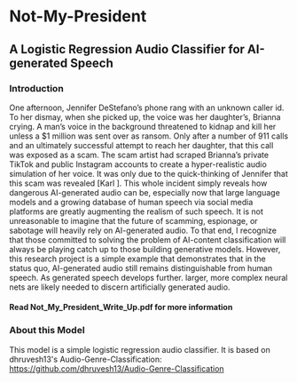 # Not-My-President
## A Logistic Regression Audio Classifier for AI-generated Speech

### Introduction

  One afternoon, Jennifer DeStefano’s phone rang with an unknown caller id. To her dismay, when she
picked up, the voice was her daughter’s, Brianna crying. A man’s voice in the background threatened
to kidnap and kill her unless a $1 million was sent over as ransom. Only after a number of 911 calls
and an ultimately successful attempt to reach her daughter, that this call was exposed as a scam.
The scam artist had scraped Brianna’s private TikTok and public Instagram accounts to create a
hyper-realistic audio simulation of her voice. It was only due to the quick-thinking of Jennifer that
this scam was revealed [Karl ].
  This whole incident simply reveals how dangerous AI-generated audio can be, especially now that
large language models and a growing database of human speech via social media platforms are greatly
augmenting the realism of such speech.
  It is not unreasonable to imagine that the future of scamming, espionage, or sabotage will heavily
rely on AI-generated audio. To that end, I recognize that those committed to solving the problem of
AI-content classification will always be playing catch up to those building generative models. However,
this research project is a simple example that demonstrates that in the status quo, AI-generated audio
still remains distinguishable from human speech. As generated speech develops further. larger, more
complex neural nets are likely needed to discern artificially generated audio.

#### Read Not_My_President_Write_Up.pdf for more information

### About this Model
This model is a simple logistic regression audio classifier. It is based on dhruvesh13's Audio-Genre-Classification: https://github.com/dhruvesh13/Audio-Genre-Classification
